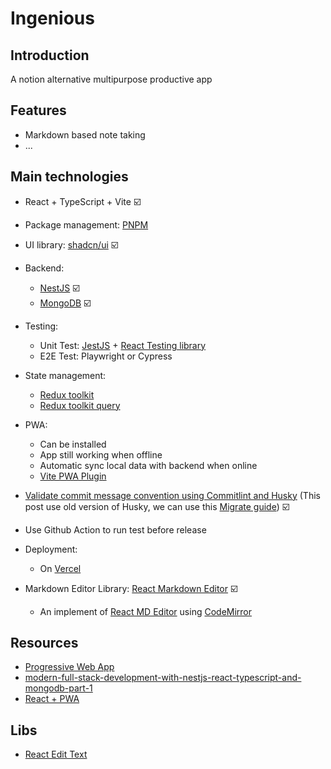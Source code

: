 # Ingenious

## Introduction

A notion alternative multipurpose productive app

## Features

- Markdown based note taking
- ...

## Main technologies

- React + TypeScript + Vite ☑️
- Package management: [PNPM](https://pnpm.io/)
- UI library: [shadcn/ui](https://ui.shadcn.com/) ☑️
- Backend:
  - [NestJS](https://docs.nestjs.com/) ☑️
  - [MongoDB](https://www.mongodb.com/docs/manual/) ☑️
- Testing:
  - Unit Test: [JestJS](https://jestjs.io/docs/getting-started) + [React Testing library](https://jestjs.io/docs/tutorial-react)
  - E2E Test: Playwright or Cypress

- State management:
  - [Redux toolkit](https://redux-toolkit.js.org/introduction/getting-started)
  - [Redux toolkit query](https://redux-toolkit.js.org/rtk-query/overview)
- PWA:
  - Can be installed
  - App still working when offline
  - Automatic sync local data with backend when online
  - [Vite PWA Plugin](https://vite-pwa-org.netlify.app/guide/)
- [Validate commit message convention using Commitlint and Husky](https://dev.to/omarzi/how-to-validate-commit-message-convention-using-commitlint-and-husky-aaa) (This post use old version of Husky, we can use this [Migrate guide](https://typicode.github.io/husky/migrate-from-v4.html)) ☑️
- Use Github Action to run test before release
- Deployment:
  - On [Vercel](https://vercel.com/)
- Markdown Editor Library: [React Markdown Editor](https://github.com/uiwjs/react-markdown-editor) ☑️
  - An implement of [React MD Editor](https://github.com/uiwjs/react-md-editor) using [CodeMirror](https://codemirror.net/)

## Resources

- [Progressive Web App](https://web.dev/explore/progressive-web-apps)
- [modern-full-stack-development-with-nestjs-react-typescript-and-mongodb-part-1](https://auth0.com/blog/modern-full-stack-development-with-nestjs-react-typescript-and-mongodb-part-1/)
- [React + PWA](https://www.saurabhmisra.dev/setup-react-pwa-using-vite/)

## Libs

- [React Edit Text](https://www.npmjs.com/package/react-edit-text)
